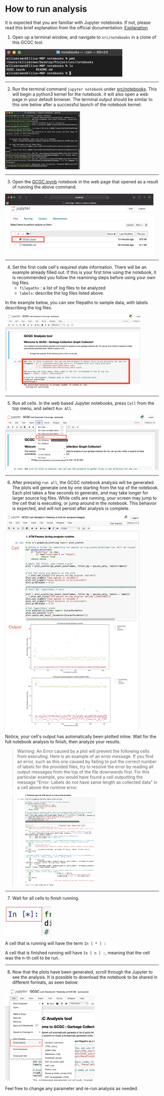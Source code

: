 # How to run analysis

 It is expected that you are familiar with Jupyter notebooks. If not, please read this brief explanation from the official documentation: [Explanation](https://notebooks.gesis.org/binder/jupyter/user/ipython-ipython-in-depth-nvzdsac6/notebooks/examples/Notebook/Notebook%20Basics.ipynb)

1. Open up a terminal window, and navigate to `src/notebooks` in a clone of this GCGC tool.

<img src="../images/terminal_start.jpg" alt="terminal window in correct directory" height="90px"/>

--- 

2. Run the terminal command `jupyter notebook` under [src/notebooks](./src/notebooks). This will begin a python3 kernel for the notebook. It will also open a web page in your default browser. The terminal output should be similar to this one below after a successful launch of the notebook kernel:

<img src="../images/open_notebook_with_terminal.jpg" alt="Opening notebook using terminal" height="190px" />

---

3. Open the [GCGC.ipynb](./src/notebooks/GCGC.ipynb) notebook in the web page that opened as a result of running the above command. 

<img src="../images/open_tree_notebooks.jpg" alt="Opening jupyter notebooks tree" height="200px" />

---

4. Set the first code cell's required state information. There will be an example already filled out. If this is your first time using the notebook, it is recommended you follow the reamining steps before using your own log files.
   - `filepaths` : a list of log files to be analyzed
   - `labels`: describe the log files listed above. 

In the example below, you can see filepaths to sample data, with labels describing the log files. 

<img src="../images/set_filepaths_and_labels.jpg" alt="Setting the state variables" height="250px" />

---

5. Run all cells. In the web based Jupyter notebooks, press `Cell` from the top menu, and select `Run All`.  

<img src="../images/run_all_cells.jpg" height="180px"/>

--- 

6. After pressing `run all`, the GCGC notebook analysis will be generated. The plots will generate one by one starting from the top of the notebook. Each plot takes a few seconds to generate, and may take longer for larger source log files. While cells are running, your screen may jump to the cell that is executing, or jump around in the notebook. This behavior is expected, and will not persist after analysis is complete.
<img src="../images/plot1_cells.jpg" alt="After running notebook cells" height="700px"/>

Notice, your cell's output has automatically been plotted inline. Wait for the full notebook analysis to finish, then analyze your results. 
> Warning: An Error caused by a plot will prevent the following cells from executing.  Here is an example of an error message. If you find an error, such as this one caused by failing to put the correct number of labels for the provided files, try to resolve the error by reading all output messages from the top of the file downwards first. For this particular example, you would have found a cell outputting the message "Error: Labels do not have same length as collected data" in a cell above the runtime error.

> <img src="../images/error_in_cell.jpg" alt="Example error message" height="300px" />

---

7. Wait for all cells to finish running.

<img src="../images/running_cell.jpg" alt="Cell currently running" height="100px" />

A cell that is running will have the term `In [ * ] :`

A cell that is finished running will have `In [ n ] :`, meaning that the cell was the n-th cell to be run.

---

8. Now that the plots have been generated, scroll through the Jupyter to see the analysis. It is possible to download the notebook to be shared in different formats, as seen below:

<img src="../images/download_notebook.jpg" alt="download analysis" height="300px" />

Feel free to change any parameter and re-run analysis as needed.
